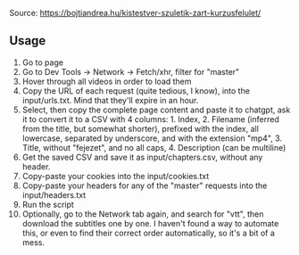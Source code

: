 Source: https://bojtiandrea.hu/kistestver-szuletik-zart-kurzusfelulet/

## Usage
1. Go to page
2. Go to Dev Tools → Network → Fetch/xhr, filter for "master"
3. Hover through all videos in order to load them
4. Copy the URL of each request (quite tedious, I know), into the input/urls.txt. Mind that they'll expire in an hour.
5. Select, then copy the complete page content and paste it to chatgpt, ask it to convert it to a CSV with 4 columns: 1. Index, 2. Filename (inferred from the title, but somewhat shorter), prefixed with the index, all lowercase, separated by underscore, and with the extension "mp4", 3. Title, without "fejezet", and no all caps, 4. Description (can be multiline)
6. Get the saved CSV and save it as input/chapters.csv, without any header.
7. Copy-paste your cookies into the input/cookies.txt
8. Copy-paste your headers for any of the "master" requests into the input/headers.txt
9. Run the script
10. Optionally, go to the Network tab again, and search for "vtt", then download the subtitles one by one. I haven't found a way to automate this, or even to find their correct order automatically, so it's a bit of a mess.
